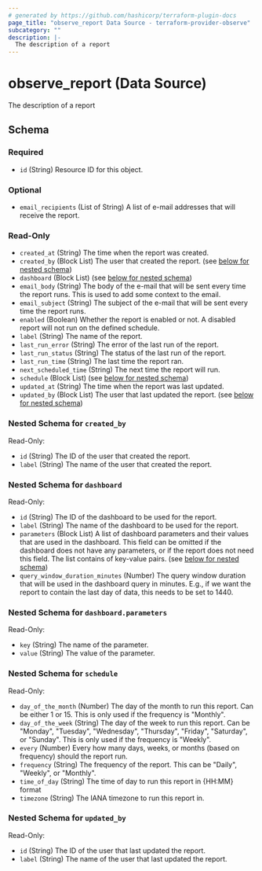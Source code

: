 ```yaml
---
# generated by https://github.com/hashicorp/terraform-plugin-docs
page_title: "observe_report Data Source - terraform-provider-observe"
subcategory: ""
description: |-
  The description of a report
---
```


# observe_report (Data Source)

The description of a report



<!-- schema generated by tfplugindocs -->
## Schema

### Required

- `id` (String) Resource ID for this object.

### Optional

- `email_recipients` (List of String) A list of e-mail addresses that will receive the report.

### Read-Only

- `created_at` (String) The time when the report was created.
- `created_by` (Block List) The user that created the report. (see [below for nested schema](#nestedblock--created_by))
- `dashboard` (Block List) (see [below for nested schema](#nestedblock--dashboard))
- `email_body` (String) The body of the e-mail that will be sent every time the report runs. This is used to add some context to the email.
- `email_subject` (String) The subject of the e-mail that will be sent every time the report runs.
- `enabled` (Boolean) Whether the report is enabled or not. A disabled report will not run on the defined schedule.
- `label` (String) The name of the report.
- `last_run_error` (String) The error of the last run of the report.
- `last_run_status` (String) The status of the last run of the report.
- `last_run_time` (String) The last time the report ran.
- `next_scheduled_time` (String) The next time the report will run.
- `schedule` (Block List) (see [below for nested schema](#nestedblock--schedule))
- `updated_at` (String) The time when the report was last updated.
- `updated_by` (Block List) The user that last updated the report. (see [below for nested schema](#nestedblock--updated_by))

<a id="nestedblock--created_by"></a>
### Nested Schema for `created_by`

Read-Only:

- `id` (String) The ID of the user that created the report.
- `label` (String) The name of the user that created the report.


<a id="nestedblock--dashboard"></a>
### Nested Schema for `dashboard`

Read-Only:

- `id` (String) The ID of the dashboard to be used for the report.
- `label` (String) The name of the dashboard to be used for the report.
- `parameters` (Block List) A list of dashboard parameters and their values that are used in the dashboard.
This field can be omitted if the dashboard does not have any parameters, or if the report does not need this field.
The list contains of key-value pairs. (see [below for nested schema](#nestedblock--dashboard--parameters))
- `query_window_duration_minutes` (Number) The query window duration that will be used in the dashboard query in minutes.
E.g., if we want the report to contain the last day of data, this needs to be set to 1440.

<a id="nestedblock--dashboard--parameters"></a>
### Nested Schema for `dashboard.parameters`

Read-Only:

- `key` (String) The name of the parameter.
- `value` (String) The value of the parameter.



<a id="nestedblock--schedule"></a>
### Nested Schema for `schedule`

Read-Only:

- `day_of_the_month` (Number) The day of the month to run this report. Can be either 1 or 15.
This is only used if the frequency is "Monthly".
- `day_of_the_week` (String) The day of the week to run this report. Can be "Monday", "Tuesday", "Wednesday", "Thursday", "Friday", "Saturday", or "Sunday".
This is only used if the frequency is "Weekly".
- `every` (Number) Every how many days, weeks, or months (based on frequency) should the report run.
- `frequency` (String) The frequency of the report. This can be "Daily", "Weekly", or "Monthly".
- `time_of_day` (String) The time of day to run this report in {HH:MM} format
- `timezone` (String) The IANA timezone to run this report in.


<a id="nestedblock--updated_by"></a>
### Nested Schema for `updated_by`

Read-Only:

- `id` (String) The ID of the user that last updated the report.
- `label` (String) The name of the user that last updated the report.
